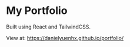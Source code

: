 # My Portfolio
Built using React and TailwindCSS.

View at: https://danielyuenhx.github.io/portfolio/
